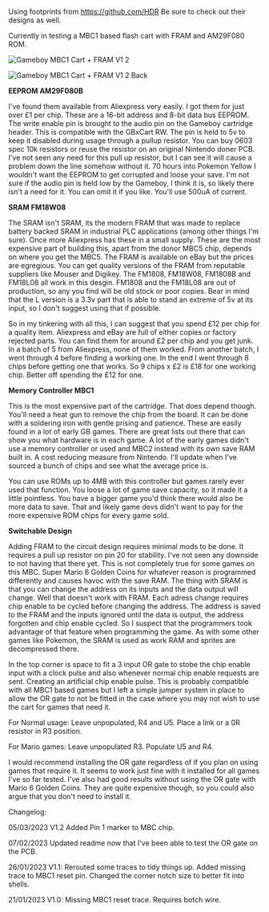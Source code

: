 Using footprints from https://github.com/HDR Be sure to check out their designs as well.

Currently in testing a MBC1 based flash cart with FRAM and AM29F080 ROM.

![Gameboy MBC1 Cart + FRAM V1 2](https://user-images.githubusercontent.com/65309612/222987489-f95d10d4-4383-41f5-95aa-f86af7158dee.jpg)

![Gameboy MBC1 Cart + FRAM V1 2 Back](https://user-images.githubusercontent.com/65309612/222987492-f0702726-a8bf-4ca8-b2ca-e2f645ab5be7.jpg)

**EEPROM AM29F080B**

I've found them available from Aliexpress very easily. I got them for just over £1 per chip. These are a 16-bit address and 8-bit data bus EEPROM. The write enable pin is brought to the audio pin on the Gameboy cartridge header. This is compatible with the GBxCart RW. The pin is held to 5v to keep it disabled during usage through a pullup resistor. You can buy 0603 spec 10k resistors or reuse the resistor on an original Nintendo doner PCB. I've not seen any need for this pull up resistor, but I can see it will cause a problem down the line somehow without it. 70 hours into Pokemon Yellow I wouldn't want the EEPROM to get corrupted and loose your save. I'm not sure if the audio pin is held low by the Gameboy, I think it is, so likely there isn't a need for it. You can omit it if you like. You'll use 500uA of current.

**SRAM FM18W08**

The SRAM isn't SRAM, its the modern FRAM that was made to replace battery backed SRAM in industrial PLC applications (among other things I'm sure). Once more Aliexpress has these in a small supply. These are the most expensive part of building this, apart from the donor MBC5 chip, depends on where you get the MBC5. The FRAM is available on eBay but the prices are egregious. You can get quality versions of the FRAM from reputable suppliers like Mouser and Digikey. The FM1808, FM18W08, FM1808B and FM18L08 all work in this desgin. FM1808 and the FM18L08 are out of production, so any you find will be old stock or poor copies. Bear in mind that the L version is a 3.3v part that is able to stand an extreme of 5v at its input, so I don't suggest using that if possible.

So in my tinkering with all this, I can suggest that you spend £12 per chip for a quality item. Aliexpress and eBay are full of either copies or factory rejected parts. You can find them for around £2 per chip and you get junk. In a batch of 5 from Aliexpress, none of them worked. From another batch, I went through 4 before finding a working one. In the end I went through 8 chips before getting one that works. So 9 chips x £2 is £18 for one working chip. Better off spending the £12 for one.

**Memory Controller MBC1**

This is the most expensive part of the cartridge. That does depend though. You'll need a heat gun to remove the chip from the board. It can be done with a soldering iron with gentle prising and patience. These are easily found in a lot of early GB games. There are great lists out there that can show you what hardware is in each game. A lot of the early games didn't use a memory controller or used and MBC2 instead with its own save RAM built in. A cost reducing measure from Nintendo. I'll update when I've sourced a bunch of chips and see what the average price is.

You can use ROMs up to 4MB with this controller but games rarely ever used that function. You loose a lot of game save capacity, so it made it a little pointless. You have a bigger game you'd think there would also be more data to save. That and likely game devs didn't want to pay for the more expensive ROM chips for every game sold.

**Switchable Design**

Adding FRAM to the circuit design requires minimal mods to be done. It requires a pull up resistor on pin 20 for stability. I've not seen any downside to not having that there yet. This is not completely true for some games on this MBC. Super Mario 6 Golden Coins for whatever reason is programmed differently and causes havoc with the save RAM. The thing with SRAM is that you can change the address on its inputs and the data output will change. Well that doesn't work with FRAM. Each adress change requires chip enable to be cycled before changing the address. The address is saved to the FRAM and the inputs ignored until the data is output, the address forgotten and chip enable cycled. So I suspect that the programmers took advantage of that feature when programming the game. As with some other games like Pokemon, the SRAM is used as work RAM and sprites are decompressed there. 

In the top corner is space to fit a 3 input OR gate to stobe the chip enable input with a clock pulse and also whenever normal chip enable requests are sent. Creating an artificial chip enable pulse. This is probably compatible with all MBC1 based games but I left a simple jumper system in place to allow the OR gate to not be fitted in the case where you may not wish to use the cart for games that need it.

For Normal usage: Leave unpopulated, R4 and U5. Place a link or a 0R resistor in R3 position.

For Mario games: Leave unpopulated R3. Populate U5 and R4.

I would recommend installing the OR gate regardless of if you plan on using games that require it. It seems to work just fine with it installed for all games I've so far tested. I've also had good results without using the OR gate with Mario 6 Golden Coins. They are quite expensive though, so you could also argue that you don't need to install it.

Changelog:

05/03/2023 V1.2 Added Pin 1 marker to MBC chip.

07/02/2023 Updated readme now that I've been able to test the OR gate on the PCB.

26/01/2023 V1.1: Rerouted some traces to tidy things up. Added missing trace to MBC1 reset pin. Changed the corner notch size to better fit into shells.

21/01/2023 V1.0: Missing MBC1 reset trace. Requires botch wire.
